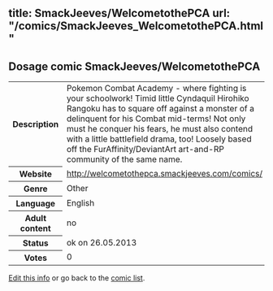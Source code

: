 title: SmackJeeves/WelcometothePCA
url: "/comics/SmackJeeves_WelcometothePCA.html"
---
Dosage comic SmackJeeves/WelcometothePCA
-----------------------------------------

<p id="msg"></p>
<script type="text/javascript">
if (window.location.search === '?edit_info_mail=sent_ok') {
  var elem = document.getElementById("msg");
  elem.innerHTML = 'Edited information sucessfully sent for review, which is usually done daily. Thanks!';
  elem.className = 'ok';
}
</script>
<table class="comicinfo">
<tr>
<th>Description</th><td>Pokemon Combat Academy - where fighting is your schoolwork! Timid little Cyndaquil Hirohiko Rangoku has to square off against a monster of a delinquent for his Combat mid-terms! Not only must he conquer his fears, he must also contend with a little battlefield drama, too! Loosely based off the FurAffinity/DeviantArt art-and-RP community of the same name.</td>
</tr>
<tr>
<th>Website</th><td><a href="http://welcometothepca.smackjeeves.com/comics/">http://welcometothepca.smackjeeves.com/comics/</a></td>
</tr>
<tr>
<th>Genre</th><td>Other</td>
</tr>
<tr>
<th>Language</th><td>English</td>
</tr>
<tr>
<th>Adult content</th><td>no</td>
</tr>
<tr>
<th>Status</th><td>ok on 26.05.2013</td>
</tr>
<tr>
<th>Votes</th><td>0</td>
</tr>
</table>

[Edit this info](SmackJeeves_WelcometothePCA_edit.html) or go back to the [comic list](../comic-index.html).
